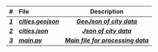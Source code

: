 | # | File | Description |
|:------|:------|:------:|
|***<a href = "https://github.com/AllysonKapers/4553-Spatial-DS-Moore/blob/main/Assignments/P08/cities.geojson"> 1 </a>*** | ***<a href = "https://github.com/AllysonKapers/4553-Spatial-DS-Moore/blob/main/Assignments/P08/cities.geojson">cities.geojson</a>*** | ***<a href = "https://github.com/AllysonKapers/4553-Spatial-DS-Moore/blob/main/Assignments/P08/cities.geojson">GeoJson of city data</a>***|
|***<a href = "https://github.com/AllysonKapers/4553-Spatial-DS-Moore/blob/main/Assignments/P08/cities.json"> 2 </a>*** | ***<a href = "https://github.com/AllysonKapers/4553-Spatial-DS-Moore/blob/main/Assignments/P08/cities.json">cities.json</a>*** | ***<a href = "https://github.com/AllysonKapers/4553-Spatial-DS-Moore/blob/main/Assignments/P08/cities.json">Json of city data</a>***|
|***<a href = "https://github.com/AllysonKapers/4553-Spatial-DS-Moore/blob/main/Assignments/P08/main.py"> 3 </a>*** | ***<a href = "https://github.com/AllysonKapers/4553-Spatial-DS-Moore/blob/main/Assignments/P08/main.py">main.py</a>*** | ***<a href = "https://github.com/AllysonKapers/4553-Spatial-DS-Moore/blob/main/Assignments/P08/main.py">Main file for processing data</a>***|
